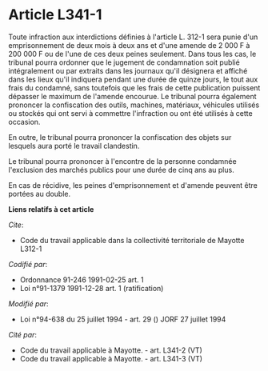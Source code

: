 # Article L341-1

Toute infraction aux interdictions définies à l'article L. 312-1 sera punie d'un emprisonnement de deux mois à deux ans et
d'une amende de 2 000 F à 200 000 F ou de l'une de ces deux peines seulement. Dans tous les cas, le tribunal pourra ordonner
que le jugement de condamnation soit publié intégralement ou par extraits dans les journaux qu'il désignera et affiché dans
les lieux qu'il indiquera pendant une durée de quinze jours, le tout aux frais du condamné, sans toutefois que les frais de
cette publication puissent dépasser le maximum de l'amende encourue. Le tribunal pourra également prononcer la confiscation
des outils, machines, matériaux, véhicules utilisés ou stockés qui ont servi à commettre l'infraction ou ont été utilisés à
cette occasion.

En outre, le tribunal pourra prononcer la confiscation des objets sur lesquels aura porté le travail clandestin.

Le tribunal pourra prononcer à l'encontre de la personne condamnée l'exclusion des marchés publics pour une durée de cinq ans
au plus.

En cas de récidive, les peines d'emprisonnement et d'amende peuvent être portées au double.

**Liens relatifs à cet article**

_Cite_:

  - Code du travail applicable dans la collectivité territoriale de Mayotte L312-1

_Codifié par_:

  - Ordonnance 91-246 1991-02-25 art. 1
  - Loi n°91-1379 1991-12-28 art. 1 (ratification)

_Modifié par_:

  - Loi n°94-638 du 25 juillet 1994 - art. 29 () JORF 27 juillet 1994

_Cité par_:

  - Code du travail applicable à Mayotte. - art. L341-2 (VT)
  - Code du travail applicable à Mayotte. - art. L341-3 (VT)
